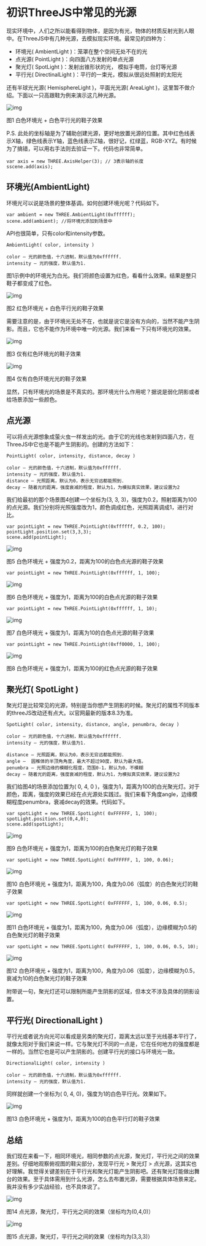 # 初识ThreeJS中常见的光源

现实环境中，人们之所以能看得到物体，是因为有光，物体的材质反射光到人眼中。在ThreeJS中有几种光源，去模拟现实环境。最常见的四种为：

- 环境光( AmbientLight )：笼罩在整个空间无处不在的光
- 点光源( PointLight )：向四面八方发射的单点光源
- 聚光灯( SpotLight )：发射出锥形状的光， 模拟手电筒，台灯等光源
- 平行光( DirectinalLight )：平行的一束光，模拟从很远处照射的太阳光

还有半球光光源( HemisphereLight )，平面光光源( AreaLight )，这里暂不做介绍。下面以一只高跟鞋为例来演示这几种光源。

![img](../images/three3D/shoes_1.png)

图1 白色环境光 + 白色平行光的鞋子效果

P.S. 此处的坐标轴是为了辅助创建光源，更好地放置光源的位置。其中红色线表示X轴，绿色线表示Y轴，蓝色线表示Z轴，很好记，红绿蓝，RGB-XYZ。有时候为了搞错，可以用右手法则去验证一下。代码也非常简单。

```
var axis = new THREE.AxisHelper(3); // 3表示轴的长度
sscene.add(axis);
```

## 环境光(AmbientLight)

环境光可以说是场景的整体基调。如何创建环境光呢？代码如下。

```
var ambient = new THREE.AmbientLight(0xffffff);
scene.add(ambient); //将环境光添加到场景中
```

API也很简单，只有color和intensity参数。

```
AmbientLight( color, intensity )

color — 光的颜色值，十六进制，默认值为0xffffff.
intensity — 光的强度，默认值为1.
```

图1示例中的环境光为白光。我们将颜色设置为红色，看看什么效果。结果是整只鞋子都变成了红色。

![img](../images/three3D/shoes_2.png)

图2 红色环境光 + 白色平行光的鞋子效果

需要注意的是，由于环境光无处不在，也就是说它是没有方向的，当然不能产生阴影。而且，它也不能作为环境中唯一的光源。我们来看一下只有环境光的效果。

![img](../images/three3D/shoes_3.png)

图3 仅有红色环境光的鞋子效果

![img](../images/three3D/shoes_4.png)

图4 仅有白色环境光光的鞋子效果

显然，只有环境光的场景是不真实的。那环境光什么作用呢？据说是弱化阴影或者给场景添加一些颜色。

## 点光源

可以将点光源想象成萤火虫一样发出的光。由于它的光线也发射到四面八方，在ThreeJS中它也是不能产生阴影的。创建的方法如下：

```
PointLight( color, intensity, distance, decay )

color — 光的颜色值，十六进制，默认值为0xffffff.
intensity — 光的强度，默认值为1.   
distance — 光照距离，默认为0，表示无穷远都能照到.
decay — 随着光的距离，强度衰减的程度，默认为1，为模拟真实效果，建议设置为2
```

我们给最初的那个场景图4创建一个坐标为(3, 3, 3)，强度为0.2，照射距离为100的点光源。我们分别将光照强度改为1，颜色调成红色，光照距离调成1，进行对比。

```
var pointLight = new THREE.PointLight(0xffffff, 0.2, 100);
pointLight.position.set(3,3,3);
scene.add(pointLight);
```

![img](../images/three3D/shoes_5.png)

图5 白色环境光 + 强度为0.2，距离为100的白色点光源的鞋子效果

```
var pointLight = new THREE.PointLight(0xffffff, 1, 100);
```

![img](../images/three3D/shoes_6.png)

图6 白色环境光 + 强度为1，距离为100的白色点光源的鞋子效果

```
var pointLight = new THREE.PointLight(0xffffff, 1, 10);
```

![img](../images/three3D/shoes_7.png)

图7 白色环境光 + 强度为1，距离为10的白色点光源的鞋子效果

```
var pointLight = new THREE.PointLight(0xff0000, 1, 100);
```

![img](../images/three3D/shoes_8.png)

图8 白色环境光 + 强度为1，距离为100的红色点光源的鞋子效果

## 聚光灯( SpotLight )

聚光灯是比较常见的光源，特别是当你想产生阴影的时候。聚光灯的属性不同版本的threeJS改动还有点大。以官网最新的版本8.3为准。

```
SpotLight( color, intensity, distance, angle, penumbra, decay )

color — 光的颜色值，十六进制，默认值为0xffffff.
intensity — 光的强度，默认值为1.   

distance — 光照距离，默认为0，表示无穷远都能照到.
angle —  圆椎体的半顶角角度，最大不超过90度，默认为最大值。
penumbra — 光照边缘的模糊化程度，范围0-1，默认为0，不模糊
decay — 随着光的距离，强度衰减的程度，默认为1，为模拟真实效果，建议设置为2
```

我们给图4的场景添加位置为( 0, 4, 0 )，强度为1，距离为100的白光聚光灯。对于颜色，距离，强度的效果已经在点光源处实践过。我们来看下角度angle，边缘模糊程度penumbra，衰减decay的效果。代码如下。

```
var spotLight = new THREE.SpotLight( 0xFFFFFF, 1, 100);
spotLight.position.set(0,4,0);  
scene.add(spotLight);
```

![img](../images/three3D/shoes_9.png)

图9 白色环境光 + 强度为1，距离为100的白色聚光灯的鞋子效果

```
var spotLight = new THREE.SpotLight( 0xFFFFFF, 1, 100, 0.06);
```

![img](../images/three3D/shoes_10.png)

图10 白色环境光 + 强度为1，距离为100，角度为0.06（弧度）的白色聚光灯的鞋子效果

```
var spotLight = new THREE.SpotLight( 0xFFFFFF, 1, 100, 0.06, 0.5);
```

![img](../images/three3D/shoes_11.png)

图11 白色环境光 + 强度为1，距离为100，角度为0.06（弧度），边缘模糊为0.5的白色聚光灯的鞋子效果

```
var spotLight = new THREE.SpotLight( 0xFFFFFF, 1, 100, 0.06, 0.5, 10);
```

![img](../images/three3D/shoes_12.png)

图12 白色环境光 + 强度为1，距离为100，角度为0.06（弧度），边缘模糊为0.5，衰减为10的白色聚光灯的鞋子效果

附带说一句，聚光灯还可以限制所能产生阴影的区域，但本文不涉及具体的阴影设置。

## 平行光( DirectionalLight )

平行光或者说方向光可以看成是另类的聚光灯，距离太远以至于光线基本平行了，就像太阳对于我们来说一样。它与聚光灯不同的一点是，它在任何地方的强度都是一样的。当然它也是可以产生阴影的。创建平行光的接口与环境光一致。

```
DirectionalLight( color, intensity )

color — 光的颜色值，十六进制，默认值为0xffffff.
intensity — 光的强度，默认值为1.  
```

同样就创建一个坐标为( 0, 4, 0)，强度为1的白色平行光。效果如下。

![img](../images/three3D/shoes_13.png)

图13 白色环境光 + 强度为1，距离为100的白色平行灯的鞋子效果

## 总结

我们现在来看一下，相同环境光，相同参数的点光源，聚光灯，平行光之间的效果差别。仔细地观察俯视图的鞋尖部分，发现平行光 > 聚光灯 > 点光源，这其实也好理解。我觉得关键差别在于平行光和聚光灯能产生阴影吧。还有聚光灯能做出舞台的效果。至于具体需用到什么光源，怎么去布置光源，需要根据具体场景来定。我并没有多少实战经验，也不具体说了。

![img](../images/three3D/shoes_14.png)

图14 点光源，聚光灯，平行光之间的效果（坐标均为(0,4,0)）

![img](../images/three3D/shoes_15.png)

图15 点光源，聚光灯，平行光之间的效果（坐标均为(3,3,3)）
